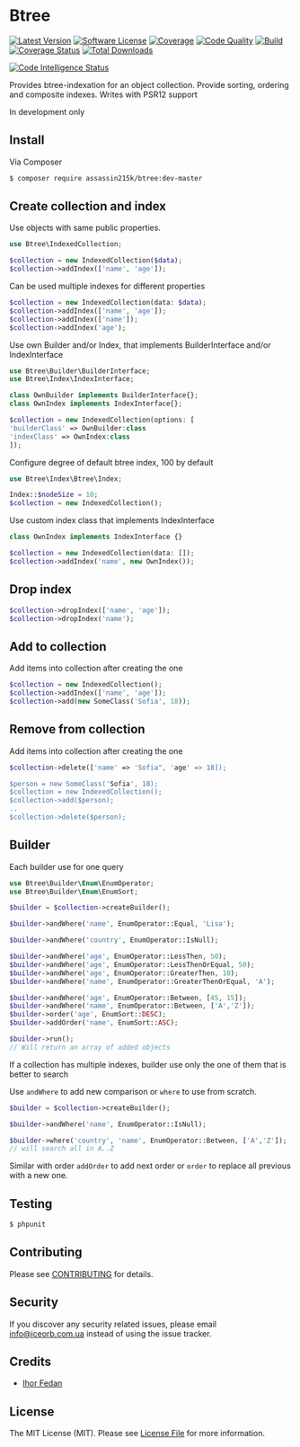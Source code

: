 # Btree

[![Latest Version](https://img.shields.io/github/release/assassin215k/btree.svg?style=flat-square)](https://github.com/assassin215k/btree/releases)
[![Software License](https://img.shields.io/badge/license-MIT-brightgreen.svg?style=flat-square)](LICENSE.md)
[![Coverage](https://img.shields.io/scrutinizer/coverage/g/assassin215k/btree?style=flat-square)](https://scrutinizer-ci.com/g/assassin215k/btree/?branch=master)
[![Code Quality](https://img.shields.io/scrutinizer/quality/g/assassin215k/btree?style=flat-square)](https://scrutinizer-ci.com/g/assassin215k/btree/?branch=master)
[![Build](https://img.shields.io/scrutinizer/build/g/assassin215k/btree?style=flat-square)](https://scrutinizer-ci.com/g/assassin215k/btree/?branch=master)
[![Coverage Status](https://img.shields.io/coveralls/github/assassin215k/btree/dev?style=flat-square&color=lightgray&label=dev%20coverage)](https://coveralls.io/github/assassin215k/btree?branch=dev)
[![Total Downloads](https://img.shields.io/packagist/dt/assassin215k/btree.svg?style=flat-square)](https://packagist.org/packages/assassin215k/btree)

[![Code Intelligence Status](https://scrutinizer-ci.com/g/assassin215k/btree/badges/code-intelligence.svg?b=master)](https://scrutinizer-ci.com/code-intelligence)

Provides btree-indexation for an object collection. Provide sorting, ordering and composite indexes.
Writes with PSR12 support

In development only

## Install
Via Composer

``` bash
$ composer require assassin215k/btree:dev-master
```

## Create collection and index
Use objects with same public properties.

``` php
use Btree\IndexedCollection;

$collection = new IndexedCollection($data);
$collection->addIndex(['name', 'age']);
```

Can be used multiple indexes for different properties
``` php
$collection = new IndexedCollection(data: $data);
$collection->addIndex(['name', 'age']);
$collection->addIndex(['name']);
$collection->addIndex('age');
```

Use own Builder and/or Index, that implements BuilderInterface and/or IndexInterface
``` php
use Btree\Builder\BuilderInterface;
use Btree\Index\IndexInterface;

class OwnBuilder implements BuilderInterface{};
class OwnIndex implements IndexInterface{};

$collection = new IndexedCollection(options: [
'builderClass' => OwnBuilder:class
'indexClass' => OwnIndex:class
]);
```

Configure degree of default btree index, 100 by default
``` php
use Btree\Index\Btree\Index;

Index::$nodeSize = 10;
$collection = new IndexedCollection();
```

Use custom index class that implements IndexInterface
``` php
class OwnIndex implements IndexInterface {}

$collection = new IndexedCollection(data: []);
$collection->addIndex('name', new OwnIndex());
```

## Drop index
``` php
$collection->dropIndex(['name', 'age']);
$collection->dropIndex('name');
```

## Add to collection
Add items into collection after creating the one
``` php
$collection = new IndexedCollection();
$collection->addIndex(['name', 'age']);
$collection->add(new SomeClass('Sofia', 18));
```

## Remove from collection
Add items into collection after creating the one
``` php
$collection->delete(['name' => 'Sofia", 'age' => 18]);

$person = new SomeClass('Sofia', 18);
$collection = new IndexedCollection();
$collection->add($person);
..
$collection->delete($person);
```

## Builder
Each builder use for one query
``` php
use Btree\Builder\Enum\EnumOperator;
use Btree\Builder\Enum\EnumSort;

$builder = $collection->createBuilder();

$builder->andWhere('name', EnumOperator::Equal, 'Lisa');

$builder->andWhere('country', EnumOperator::IsNull);

$builder->andWhere('age', EnumOperator::LessThen, 50);
$builder->andWhere('age', EnumOperator::LessThenOrEqual, 50);
$builder->andWhere('age', EnumOperator::GreaterThen, 10);
$builder->andWhere('name', EnumOperator::GreaterThenOrEqual, 'A');

$builder->andWhere('age', EnumOperator::Between, [45, 15]);
$builder->andWhere('name', EnumOperator::Between, ['A','Z']);
$builder->order('age', EnumSort::DESC);
$builder->addOrder('name', EnumSort::ASC);

$builder->run();
// Will return an array of added objects
```
If a collection has multiple indexes, builder use only the one of them that is better to search

Use ```andWhere``` to add new comparison or ```where``` to use from scratch.
``` php
$builder = $collection->createBuilder();

$builder->andWhere('name', EnumOperator::IsNull);

$builder->where('country', 'name', EnumOperator::Between, ['A','Z']);
// will search all in A..Z
```
Similar with order ```addOrder``` to add next order or ```order``` to replace all previous with a new one.



## Testing

``` bash
$ phpunit
```

## Contributing

Please see [CONTRIBUTING](CONTRIBUTING.md) for details.

## Security

If you discover any security related issues, please email info@iceorb.com.ua instead of using the issue tracker.

## Credits

- [Ihor Fedan](https://github.com/assassin215k)

## License

The MIT License (MIT). Please see [License File](LICENSE.md) for more information.
